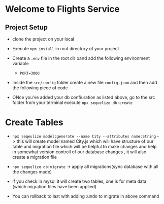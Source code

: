 # Welcome to Flights Service

## Project Setup

- clone the project on your local
- Execute `npm install` in root directory of your project
- Create a `.env` file in the root dir oand add the following environment variable

    - `PORT=3000`

- Inside the `src/config` folder create a new file `config.json` and then add the following piece of code



- ONce you've added your db confiuration as listed above, go to the src folder from your terminal  ececute `npx sequelize db:create`


# Create Tables

- `npx seqeulize model:generate --name City --attributes name:String`  -> this will create model named City.js which will have structure of our table and migration file which will be helpful to make changes and help in somewhat version controll of our database changes , it will also create a migration file

- `npx sequelize db:migrate` -> apply all migrations(sync database with all the changes made)

- if you check in mysql it will create two tables, one is for meta data (which migration files have been applied) 
- You can rollback to last with adding :undo to migrate in above command






